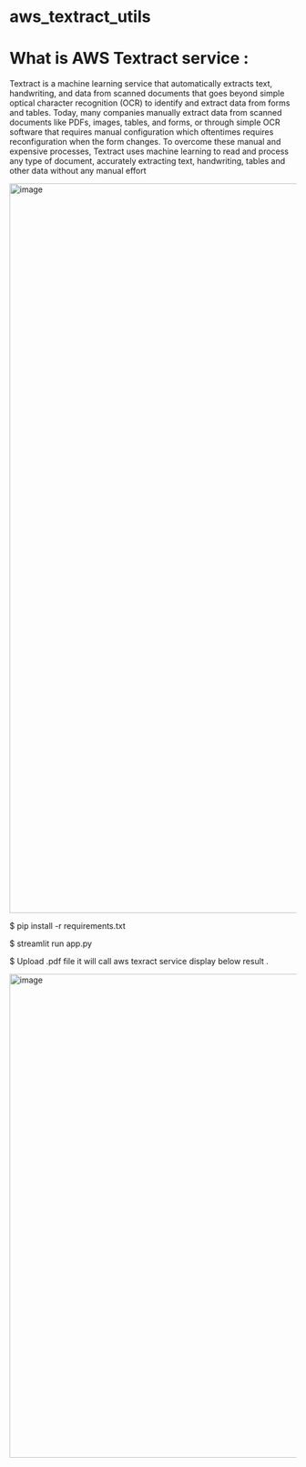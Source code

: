 # aws_textract_utils

# What is AWS Textract service :

Textract is a machine learning service that automatically extracts text, handwriting, and data from scanned documents that goes beyond simple optical character recognition (OCR) to identify and extract data from forms and tables. Today, many companies manually extract data from scanned documents like PDFs, images, tables, and forms, or through simple OCR software that requires manual configuration which oftentimes requires reconfiguration when the form changes. To overcome these manual and expensive processes, Textract uses machine learning to read and process any type of document, accurately extracting text, handwriting, tables and other data without any manual effort


<img width="1282" alt="image" src="https://github.com/user-attachments/assets/3838f5b1-d25d-46ba-be13-46fce82695fc">




$ pip install -r requirements.txt

$ streamlit run app.py

$ Upload .pdf file it will call aws texract service display below result .

<img width="850" alt="image" src="https://github.com/user-attachments/assets/791fa807-80fa-4ec3-aca7-6d43c222dadb">
